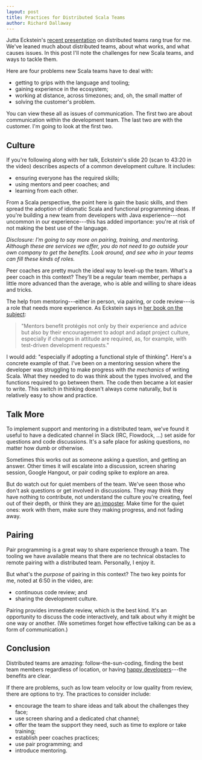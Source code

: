 ```yaml
---
layout: post
title: Practices for Distributed Scala Teams
author: Richard Dallaway
---
```


Jutta Eckstein's [recent presentation][infoq] on distributed teams rang true for me.
We've leaned much about distributed teams, about what works, and what causes issues.
In this post I'll note the challenges for new Scala teams,
and ways to tackle them.

[infoq]: http://www.infoq.com/presentations/agile-practices-distributed-teams
[book]: http://www.jeckstein.com/distributed-teams/
[remote]: http://stackoverflow.com/research/developer-survey-2015#work-remote-by-job
[syndrome]: http://en.wikipedia.org/wiki/Impostor_syndrome

<!-- break -->

Here are four problems new Scala teams have to deal with:

* getting to grips with the language and tooling;
* gaining experience in the ecosystem;
* working at distance, across timezones; and, oh, the small matter of
* solving the customer's problem.

You can view these all as issues of communication.
The first two are about communication within the development team.
The last two are with the customer.  I'm going to look at the first two.

## Culture

If you're following along with her talk,
Eckstein's slide 20 (scan to 43:20 in the video) describes aspects of a common development culture. It includes:

* ensuring everyone has the required skills;
* using mentors and peer coaches; and
* learning from each other.

From a Scala perspective, the point here is gain the basic skills, and then spread the adoption of idiomatic Scala and functional programming ideas.
If you're building a new team from developers with Java experience---not uncommon in our experience---this has added importance: you're at risk of not making the best use of the language.

_Disclosure:
I'm going to say more on pairing, training, and mentoring.
Although these are services we offer,
you do not need to go outside your own company to get the benefits.
Look around, and see who in your teams can fill these kinds of roles._

Peer coaches are pretty much the ideal way to level-up the team.
What's a peer coach in this context?
They'll be a regular team member, perhaps a little more advanced than the average,
who is able and willing to share ideas and tricks.

The help from mentoring---either in person, via pairing, or code review---is a role that needs more experience. As Eckstein says in [her book on the subject][book]:

> "Mentors benefit protégés not only by their experience and advice but also by their encouragement to adopt and adapt project culture, especially if changes in attitude are required, as, for example, with test-driven development requests."

I would add: "especially if adopting a functional style of thinking". Here's a concrete example of that. I've been on a mentoring session where the developer was struggling to make progress with _the mechanics_ of writing Scala. What they needed to do was think about the types involved, and the functions required to go between them. The code then became a lot easier to write. This switch in thinking doesn't always come naturally, but is relatively easy to show and practice.

## Talk More

To implement support and mentoring in a distributed team,
we've found it useful to have a dedicated channel in Slack (IRC, Flowdock, ...) set aside for questions and code discussions.
It's a safe place for asking questions, no matter how dumb or otherwise.

Sometimes this works out as someone asking a question, and getting an answer. Other times it will escalate into a discussion, screen sharing session, Google Hangout, or pair coding spike to explore an area.

But do watch out for quiet members of the team. We've seen those who don't ask questions or get involved in discussions.
They may think they have nothing to contribute, not understand the culture you're creating,
feel out of their depth, or think they are [an imposter][syndrome].   Make time for the quiet ones: work with them, make sure they making progress, and not fading away.


## Pairing

Pair programming is a great way to share experience through a team.
The tooling we have available means that there are no technical obstacles to remote pairing with a distributed team.
Personally, I enjoy it.

But what's the _purpose_ of pairing in this context? The two key points for me, noted at 6:50 in the video, are:

* continuous code review; and
* sharing the development culture.

Pairing provides immediate review, which is the best kind.
It's an opportunity to discuss the code interactively,
and talk about why it might be one way or another.
(We sometimes forget how effective talking can be as a form of communication.)

## Conclusion

Distributed teams are amazing: follow-the-sun-coding,
finding the best team members regardless of location, or having [happy developers][remote]---the benefits are clear.

If there are problems, such as low team velocity or low quality from review, there are options to try. The practices to consider include:

* encourage the team to share ideas and talk about the challenges they face;
* use screen sharing and a dedicated chat channel;
* offer the team the support they need, such as time to explore or take training;
* establish peer coaches practices;
* use pair programming; and
* introduce mentoring.
